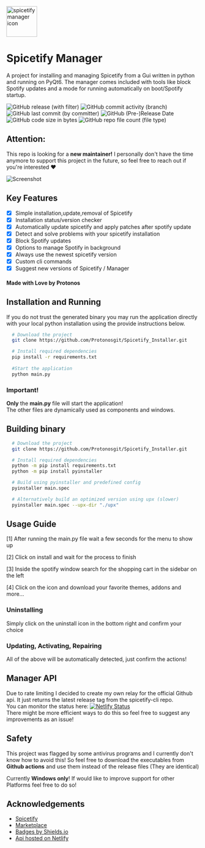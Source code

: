 <img src="./res/icon.png" alt="spicetify manager icon" width="80"/> <br>
# Spicetify Manager
A project for installing and managing Spicetify from a Gui written in python and running on PyQt6.
The manager comes included with tools like block Spotify updates and a mode for running automatically on boot/Spotify startup.

![GitHub release (with filter)](https://img.shields.io/github/v/release/Protonosgit/Spicetify_Installer)
![GitHub commit activity (branch)](https://img.shields.io/github/commit-activity/t/Protonosgit/Spicetify_Manager)
![GitHub last commit (by committer)](https://img.shields.io/github/last-commit/Protonosgit/Spicetify_Manager)
![GitHub (Pre-)Release Date](https://img.shields.io/github/release-date-pre/Protonosgit/Spicetify_Manager)
![GitHub code size in bytes](https://img.shields.io/github/languages/code-size/Protonosgit/Spicetify_Manager)
![GitHub repo file count (file type)](https://img.shields.io/github/directory-file-count/Protonosgit/Spicetify_Manager)

## Attention:
This repo is looking for a **new maintainer!**
I personally don't have the time anymore to support this project in the future, so feel free to reach out if you're interested ❤️

![Screenshot](/.ghres/window_preview.png)
## Key Features

- [x] Simple installation,update,removal of Spicetify
- [X] Installation status/version checker
- [x] Automatically update spicetify and apply patches after spotify update
- [X] Detect and solve problems with your spicetify installation
- [X] Block Spotify updates
- [x] Options to manage Spotify in background
- [X] Always use the newest spicetify version
- [x] Custom cli commands
- [x] Suggest new versions of Spicetify / Manager

#### Made with Love by Protonos

 ## Installation and Running
If you do not trust the generated binary you may run the application directly with your local python installation using the provide instructions below.

```bash
  # Download the project
  git clone https://github.com/Protonosgit/Spicetify_Installer.git

  # Install required dependencies
  pip install -r requirements.txt
  
  #Start the application
  python main.py
```

### Important!
**Only** the **main.py** file will start the application!  
The other files are dynamically used as components and windows.

## Building binary

```bash
  # Download the project
  git clone https://github.com/Protonosgit/Spicetify_Installer.git

  # Install required dependencies
  python -m pip install requirements.txt
  python -m pip install pyinstaller

  # Build using pyinstaller and predefined config
  pyinstaller main.spec

  # Alternatively build an optimized version using upx (slower)
  pyinstaller main.spec --upx-dir "./upx"
```

## Usage Guide

[1] After running the main.py file wait a few seconds for the menu to show up

[2] Click on install and wait for the process to finish

[3] Inside the spotify window search for the shopping cart in the sidebar on the left

[4] Click on the icon and download your favorite themes, addons and more...

### Uninstalling

Simply click on the uninstall icon in the bottom right and confirm your choice

### Updating, Activating, Repairing

All of the above will be automatically detected, just confirm the actions!

## Manager API

Due to rate limiting I decided to create my own relay for the official Github api.
It just returns the latest release tag from the spicetify-cli repo.   
You can monitor the status here: [![Netlify Status](https://api.netlify.com/api/v1/badges/a32b6502-e8ec-45a7-b3e3-4af087f5d38e/deploy-status)](https://app.netlify.com/sites/spicetifymanagerapi/deploys)   
There might be more efficient ways to do this so feel free to suggest any improvements as an issue!

## Safety 
This project was flagged by some antivirus programs and I currently don't know how to avoid this!
So feel free to download the executables from **Github actions** and use them instead of the release files (They are identical)

Currently **Windows only**!
If would like to improve support for other Platforms feel free to do so!


## Acknowledgements
- [Spicetify](https://spicetify.app/)
- [Marketplace](https://github.com/spicetify/spicetify-marketplace)
- [Badges by Shields.io](https://shields.io/)
- [Api hosted on Netlify](https://netlify.com)
